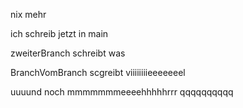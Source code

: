 nix mehr

ich schreib jetzt in main

zweiterBranch schreibt was


BranchVomBranch scgreibt viiiiiiiieeeeeeel

uuuund noch mmmmmmmeeeehhhhhrrr qqqqqqqqqq
